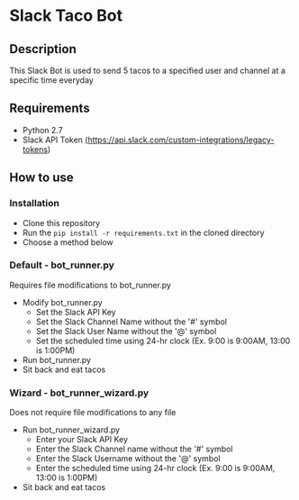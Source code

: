# Slack Taco Bot

## Description

This Slack Bot is used to send 5 tacos to a specified user and channel at a specific time everyday

## Requirements
* Python 2.7
* Slack API Token (https://api.slack.com/custom-integrations/legacy-tokens)

## How to use

### Installation
* Clone this repository
* Run the ```pip install -r requirements.txt``` in the cloned directory
* Choose a method below


### Default - bot_runner.py
Requires file modifications to bot_runner.py

* Modify bot_runner.py
  * Set the Slack API Key
  * Set the Slack Channel Name without the '#' symbol
  * Set the Slack User Name without the '@' symbol
  * Set the scheduled time using 24-hr clock (Ex. 9:00 is 9:00AM, 13:00 is 1:00PM)
* Run bot_runner.py
* Sit back and eat tacos

### Wizard - bot_runner_wizard.py
Does not require file modifications to any file

* Run bot_runner_wizard.py
  * Enter your Slack API Key
  * Enter the Slack Channel name without the '#' symbol
  * Enter the Slack Username without the '@' symbol
  * Enter the scheduled time using 24-hr clock (Ex. 9:00 is 9:00AM, 13:00 is 1:00PM)
* Sit back and eat tacos

